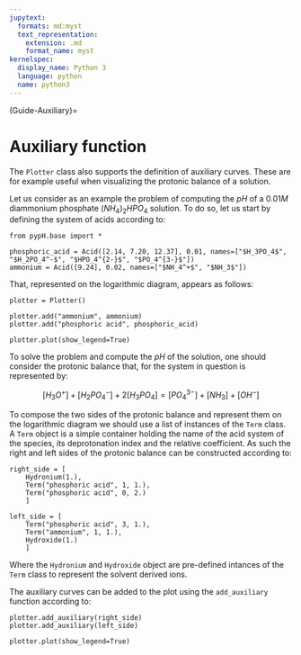 ```yaml
---
jupytext:
  formats: md:myst
  text_representation:
    extension: .md
    format_name: myst
kernelspec:
  display_name: Python 3
  language: python
  name: python3
---
```


(Guide-Auxiliary)=
# Auxiliary function

The `Plotter` class also supports the definition of auxiliary curves. These are for example useful when visualizing the protonic balance of a solution.

Let us consider as an example the problem of computing the $pH$ of a $0.01M$ diammonium phosphate $(NH_4)_2HPO_4$ solution. To do so, let us start by defining the system of acids according to:

```{code-cell} python
from pypH.base import *

phosphoric_acid = Acid([2.14, 7.20, 12.37], 0.01, names=["$H_3PO_4$", "$H_2PO_4^-$", "$HPO_4^{2-}$", "$PO_4^{3-}$"])
ammonium = Acid([9.24], 0.02, names=["$NH_4^+$", "$NH_3$"])
```

That, represented on the logarithmic diagram, appears as follows:

```{code-cell} python
plotter = Plotter()

plotter.add("ammonium", ammonium)
plotter.add("phosphoric acid", phosphoric_acid)

plotter.plot(show_legend=True)
```

To solve the problem and compute the $pH$ of the solution, one should consider the protonic balance that, for the system in question is represented by:

$$
    [H_3O^+] + [H_2PO_4^-] + 2[H_3PO_4] = [PO_4^{3-}] + [NH_3] + [OH^-]
$$

To compose the two sides of the protonic balance and represent them on the logarithmic diagram we should use a list of instances of the `Term` class. A `Term` object is a simple container holding the name of the acid system of the species, its deprotonation index and the relative coefficient. As such the right and left sides of the protonic balance can be constructed according to:

```{code-cell} python
right_side = [
    Hydronium(1.),
    Term("phosphoric acid", 1, 1.),
    Term("phosphoric acid", 0, 2.)
    ]

left_side = [
    Term("phosphoric acid", 3, 1.),
    Term("ammonium", 1, 1.),
    Hydroxide(1.)
    ]
```

Where the `Hydronium` and `Hydroxide` object are pre-defined intances of the `Term` class to represent the solvent derived ions.

The auxiliary curves can be added to the plot using the `add_auxiliary` function according to:

```{code-cell} python
plotter.add_auxiliary(right_side)
plotter.add_auxiliary(left_side)

plotter.plot(show_legend=True)
```